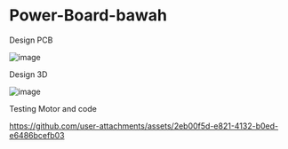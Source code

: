 # Power-Board-bawah

Design PCB

![image](https://github.com/GanangAji05/Power-Board-bawah/assets/124345005/646a9828-baa7-4239-9262-df237ce0c7df)

Design 3D

![image](https://github.com/GanangAji05/Power-Board-bawah/assets/124345005/14407d2c-5909-419a-8c26-6985abb3621f)

Testing Motor and code

https://github.com/user-attachments/assets/2eb00f5d-e821-4132-b0ed-e6486bcefb03

